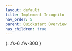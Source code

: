 ```yaml
---
layout: default
title: Implement Incognito
nav_order: 5
parent: Quickstart Overview
has_children: true
---
```


{: .fs-6 .fw-300 }